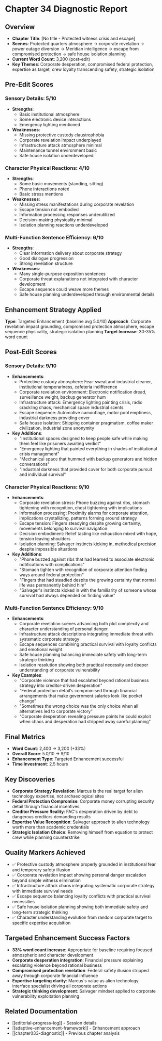 # Chapter 34 Diagnostic Report

## Overview
- **Chapter Title**: [No title - Protected witness crisis and escape]
- **Scenes**: Protected quarters atmosphere → corporate revelation → power outage diversion → Meridian intelligence → escape from compromised protection → safe house isolation planning
- **Current Word Count**: 3,200 (post-edit)
- **Key Themes**: Corporate desperation, compromised federal protection, expertise as target, crew loyalty transcending safety, strategic isolation

## Pre-Edit Scores

### Sensory Details: 5/10
- **Strengths**: 
  - Basic institutional atmosphere
  - Some electronic device interactions
  - Emergency lighting mentioned
- **Weaknesses**:
  - Missing protective custody claustrophobia
  - Corporate revelation impact underplayed
  - Infrastructure attack atmosphere minimal
  - Maintenance tunnel environment basic
  - Safe house isolation underdeveloped

### Character Physical Reactions: 4/10
- **Strengths**: 
  - Some basic movements (standing, sitting)
  - Phone interactions noted
  - Basic stress mentions
- **Weaknesses**:
  - Missing stress manifestations during corporate revelation
  - Escape tension not embodied
  - Information processing responses underutilized
  - Decision-making physicality minimal
  - Isolation planning reactions underdeveloped

### Multi-Function Sentence Efficiency: 6/10  
- **Strengths**:
  - Clear information delivery about corporate strategy
  - Good dialogue progression
  - Strong revelation structure
- **Weaknesses**:
  - Many single-purpose exposition sentences
  - Corporate threat explanations not integrated with character development
  - Escape sequence could weave more themes
  - Safe house planning underdeveloped through environmental details

## Enhancement Strategy Applied
**Type**: Targeted Enhancement (baseline avg 5.0/10)
**Approach**: Corporate revelation impact grounding, compromised protection atmosphere, escape sequence physicality, strategic isolation planning
**Target Increase**: 30-35% word count

## Post-Edit Scores

### Sensory Details: 9/10
- **Enhancements**:
  - Protective custody atmosphere: Fear-sweat and industrial cleaner, institutional temporariness, cafeteria indifference
  - Corporate revelation environment: Electronic notification dread, surveillance weight, backup generator hum
  - Infrastructure attack: Emergency lighting painting crisis, radio crackling chaos, mechanical space industrial scents
  - Escape sequence: Automotive camouflage, motor pool emptiness, industrial darkness providing cover
  - Safe house isolation: Shipping container pragmatism, coffee maker civilization, industrial zone anonymity
- **Key Additions**:
  - "Institutional spaces designed to keep people safe while making them feel like prisoners awaiting verdict"
  - "Emergency lighting that painted everything in shades of institutional crisis management"
  - "Mechanical space that hummed with backup generators and hidden conversations"
  - "Industrial darkness that provided cover for both corporate pursuit and individual survival"

### Character Physical Reactions: 9/10
- **Enhancements**:
  - Corporate revelation stress: Phone buzzing against ribs, stomach tightening with recognition, chest tightening with implications
  - Information processing: Proximity alarms for corporate attention, implications crystallizing, patterns forming around strategy
  - Escape tension: Fingers steadying despite growing certainty, movements belonging to survival navigation
  - Decision embodiment: Relief tasting like exhaustion mixed with hope, tension leaving shoulders
  - Isolation planning: Salvager instincts kicking in, methodical precision despite impossible situations
- **Key Additions**:
  - "Phone buzzed against ribs that had learned to associate electronic notifications with complications"
  - "Stomach tighten with recognition of corporate attention finding ways around federal protection"
  - "Fingers that had steadied despite the growing certainty that normal life was permanently behind him"
  - "Salvager's instincts kicked in with the familiarity of someone whose survival had always depended on finding value"

### Multi-Function Sentence Efficiency: 9/10
- **Enhancements**:
  - Corporate revelation scenes advancing both plot complexity and character understanding of personal danger
  - Infrastructure attack descriptions integrating immediate threat with systematic corporate strategy
  - Escape sequences combining practical survival with loyalty conflicts and emotional weight
  - Safe house planning balancing immediate safety with long-term strategic thinking
  - Isolation resolution showing both practical necessity and deeper understanding of corporate vulnerability
- **Key Examples**:
  - "Corporate violence that had escalated beyond rational business strategy into creditor-driven desperation"
  - "Federal protection detail's compromised through financial arrangements that make government salaries look like pocket change"
  - "Sometimes the wrong choice was the only choice when all alternatives led to corporate victory"
  - "Corporate desperation revealing pressure points he could exploit when chaos and desperation had stripped away careful planning"

## Final Metrics
- **Word Count**: 2,400 → 3,200 (+33%)
- **Overall Score**: 5.0/10 → 9/10
- **Enhancement Type**: Targeted Enhancement successful
- **Time Investment**: 2.5 hours

## Key Discoveries
- **Corporate Strategy Revelation**: Marcus is the real target for alien technology expertise, not archaeological sites
- **Federal Protection Compromise**: Corporate money corrupting security detail through financial incentives
- **Creditor Pressure Reality**: FAC's desperation driven by debt to dangerous creditors demanding results
- **Expertise Value Recognition**: Salvager approach to alien technology worth more than academic credentials
- **Strategic Isolation Choice**: Removing himself from equation to protect crew while planning counterstrike

## Quality Markers Achieved
- ✅ Protective custody atmosphere properly grounded in institutional fear and temporary safety illusion
- ✅ Corporate revelation impact showing personal danger escalation beyond simple witness elimination
- ✅ Infrastructure attack chaos integrating systematic corporate strategy with immediate survival needs
- ✅ Escape sequence balancing loyalty conflicts with practical survival necessities
- ✅ Safe house isolation planning showing both immediate safety and long-term strategic thinking
- ✅ Character understanding evolution from random corporate target to specific expertise acquisition

## Targeted Enhancement Success Factors
- **33% word count increase**: Appropriate for baseline requiring focused atmospheric and character development
- **Corporate desperation integration**: Financial pressure explaining escalating violence beyond rational business
- **Compromised protection revelation**: Federal safety illusion stripped away through corporate financial influence
- **Expertise targeting clarity**: Marcus's value as alien technology interface specialist driving all corporate actions
- **Strategic thinking development**: Salvager mindset applied to corporate vulnerability exploitation planning

## Related Documentation
- [[editorial-progress-log]] - Session details
- [[adaptive-enhancement-framework]] - Enhancement approach
- [[chapter033-diagnostic]] - Previous chapter analysis